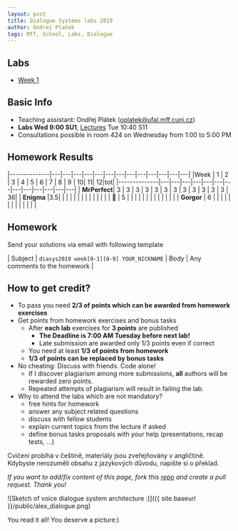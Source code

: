 ```yaml
---
layout: post
title: Dialogue Systems labs 2019
author: Ondrej Platek
tags: Mff, School, Labs, Dialogue
---
```


Labs
----
- [Week 1](/2019/02/19/ds-lab-1/)

Basic Info
----------
- Teaching assistant: Ondřej Plátek (oplatek@ufal.mff.cuni.cz)
- **Labs Wed 9:00 SU1**, [Lectures](https://ufal.mff.cuni.cz/courses/npfl123) Tue 10:40 S11
- Consultations possible in room 424 on Wednesday from 1:00 to 5:00 PM


Homework Results
----------------

|--------------|---|---|---|---|---|---|---|---|---|---|---|---|---|
|Week          | 1 | 2 | 3 | 4 | 5 | 6 | 7 | 8 | 9 | 10| 11| 12|tot|
|--------------|---|---|---|---|---|---|---|---|---|---|---|---|---|
| **MrPerfect**| 3 | 3 | 3 | 3 | 3 | 3 | 3 | 3 | 3 | 3 | 3 | 3 | 36|
| **Enigma**   |3.5|   |   |   |   |   |   |   |   |   |   |   |   |
| **🐼**       | 5 |   |   |   |   |   |   |   |   |   |   |   |   |
| **Gorgor**   | 6 |   |   |   |   |   |   |   |   |   |   |   |   |

Homework
--------
Send your solutions via email with following template

| Subject | `diasys2019 week[0-1][0-9] YOUR_NICKNAME`
| Body    | Any comments to the homework |

How to get credit?
------------------
- To pass you need **2/3 of points which can be awarded from homework exercises**
- Get points from homework exercises and bonus tasks
    - After **each lab** exercises for **3 points** are published
        - **The Deadline is 7:00 AM Tuesday before next lab!**
        - Late submission are awarded only 1/3 points even if correct
    - You need  at least **1/3 of points from homework**
    - **1/3 of points can be replaced by bonus tasks**
- No cheating: Discuss with friends. Code alone!
    - If I discover plagiarism among more submissions, **all** authors will be rewarded zero points.
    - Repeated attempts of plagiarism will result in failing the lab.
- Why to attend the labs which are not mandatory?
    - free hints for homework
    - answer any subject related questions
    - discuss with fellow students
    - explain current topics from the lecture if asked
    - define bonus tasks proposals with your help (presentations, recap tests, ...)


Cvičení probíhá v češtině, materiály jsou zveřejňovány v angličtině. Kdybyste nerozuměli obsahu z jazykových důvodu, napište si o překlad.


*If you want to add/fix content of this page, fork this [repo](https://github.com/oplatek/oplatek.github.io) and create a pull request. Thank you!*

![Sketch of voice dialogue system architecture :)]({{ site.baseurl }}/public/alex_dialogue.png)

You read it all! You deserve a picture:)
